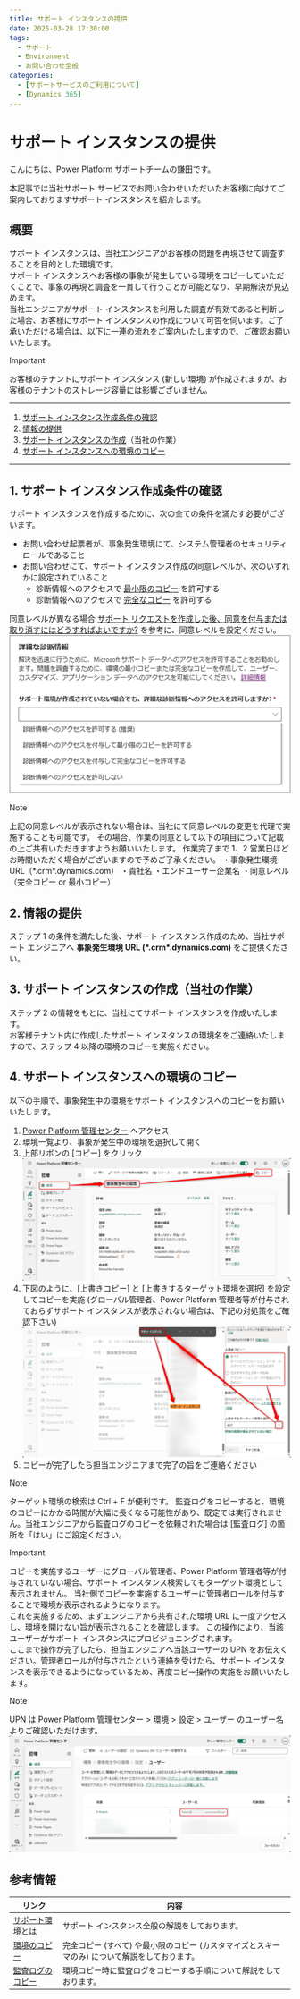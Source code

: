 ```yaml
---
title: サポート インスタンスの提供
date: 2025-03-28 17:30:00
tags:
  - サポート
  - Environment
  - お問い合わせ全般
categories:
  - [サポートサービスのご利用について]
  - [Dynamics 365]
---
```


# サポート インスタンスの提供

こんにちは、Power Platform サポートチームの鎌田です。

本記事では当社サポート サービスでお問い合わせいただいたお客様に向けてご案内しておりますサポート インスタンスを紹介します。

## 概要

サポート インスタンスは、当社エンジニアがお客様の問題を再現させて調査することを目的とした環境です。<br>
サポート インスタンスへお客様の事象が発生している環境をコピーしていただくことで、事象の再現と調査を一貫して行うことが可能となり、早期解決が見込めます。<br>
当社エンジニアがサポート インスタンスを利用した調査が有効であると判断した場合、お客様にサポート インスタンスの作成について可否を伺います。ご了承いただける場合は、以下に一連の流れをご案内いたしますので、ご確認お願いいたします。

> [!IMPORTANT]
> お客様のテナントにサポート インスタンス (新しい環境) が作成されますが、お客様のテナントのストレージ容量には影響ございません。

---

1. [サポート インスタンス作成条件の確認](#anchor-about-criteria)
2. [情報の提供](#anchor-about-information)
3. [サポート インスタンスの作成](#anchor-create-instance)（当社の作業）
4. [サポート インスタンスへの環境のコピー](#anchor-about-copy)

---

<a id='anchor-about-criteria'></a>

## 1. サポート インスタンス作成条件の確認

サポート インスタンスを作成するために、次の全ての条件を満たす必要がございます。

* お問い合わせ起票者が、事象発生環境にて、システム管理者のセキュリティ ロールであること
* お問い合わせにて、サポート インスタンス作成の同意レベルが、次のいずれかに設定されていること
  * 診断情報へのアクセスで [最小限のコピー](https://learn.microsoft.com/ja-jp/power-platform/admin/copy-environment#copy-over-customizations-and-schemas-only) を許可する
  * 診断情報へのアクセスで [完全なコピー](https://learn.microsoft.com/ja-jp/power-platform/admin/copy-environment#copy-over-everything) を許可する

同意レベルが異なる場合 [サポート リクエストを作成した後、同意を付与または取り消すにはどうすればよいですか?](https://learn.microsoft.com/ja-jp/power-platform/admin/support-environment#how-do-i-grant-or-revoke-consent-after-i-create-a-support-request) を参考に、同意レベルを設定ください。
![](./Provide-Support-Instance/consent.png)

> [!NOTE]
> 上記の同意レベルが表示されない場合は、当社にて同意レベルの変更を代理で実施することも可能です。
> その場合、作業の同意として以下の項目について記載の上ご共有いただきますようお願いいたします。
> 作業完了まで 1、2 営業日ほどお時間いただく場合がございますので予めご了承ください。
> ・事象発生環境 URL（\*.crm\*.dynamics.com）
> ・貴社名
> ・エンドユーザー企業名
> ・同意レベル（完全コピー or 最小コピー）

<a id='anchor-about-information'></a>

## 2. 情報の提供

ステップ 1 の条件を満たした後、サポート インスタンス作成のため、当社サポート エンジニアへ **事象発生環境 URL (\*.crm\*.dynamics.com)** をご提供ください。

<a id='anchor-create-instance'></a>

## 3. サポート インスタンスの作成（当社の作業）

ステップ 2 の情報をもとに、当社にてサポート インスタンスを作成いたします。<br>
お客様テナント内に作成したサポート インスタンスの環境名をご連絡いたしますので、ステップ 4 以降の環境のコピーを実施ください。

<a id='anchor-about-copy'></a>

## 4. サポート インスタンスへの環境のコピー

以下の手順で、事象発生中の環境をサポート インスタンスへのコピーをお願いいたします。

1. [Power Platform 管理センター](https://admin.powerplatform.microsoft.com/) へアクセス
2. 環境一覧より、事象が発生中の環境を選択して開く
3. 上部リボンの [コピー] をクリック
![](./Provide-Support-Instance/copy_button.png)
4. 下図のように、[上書きコピー] と [上書きするターゲット環境を選択] を設定してコピーを実施 (グローバル管理者、Power Platform 管理者等が付与されておらずサポート インスタンスが表示されない場合は、下記の対処策をご確認下さい)
![](./Provide-Support-Instance/copy_support_instance.png)
5. コピーが完了したら担当エンジニアまで完了の旨をご連絡ください

> [!NOTE]
> ターゲット環境の検索は Ctrl + F が便利です。
> 監査ログをコピーすると、環境のコピーにかかる時間が大幅に長くなる可能性があり、既定では実行されません。当社エンジニアから監査ログのコピーを依頼された場合は [監査ログ] の箇所を「はい」にご設定ください。

> [!IMPORTANT]
> コピーを実施するユーザーにグローバル管理者、Power Platform 管理者等が付与されていない場合、サポート インスタンス検索してもターゲット環境として表示されません。
> 当社側でコピーを実施するユーザーに管理者ロールを付与することで環境が表示されるようになります。<br>
> これを実施するため、まずエンジニアから共有された環境 URL に一度アクセスし、環境を開けない旨が表示されることを確認します。
> この操作により、当該ユーザーがサポート インスタンスにプロビジョニングされます。<br>
> ここまで操作が完了したら、担当エンジニアへ当該ユーザーの UPN をお伝えください。管理者ロールが付与されたという連絡を受けたら、サポート インスタンスを表示できるようになっているため、再度コピー操作の実施をお願いいたします。

> [!NOTE]
> UPN は Power Platform 管理センター > 環境 > 設定 > ユーザー のユーザー名よりご確認いただけます。
> ![](./Provide-Support-Instance/upn.png)

## 参考情報

| リンク | 内容 |
| ---- | --- |
| [サポート環境とは](https://learn.microsoft.com/ja-jp/power-platform/admin/support-environment#what-are-support-environments) | サポート インスタンス全般の解説をしております。 |
| [環境のコピー](https://learn.microsoft.com/ja-jp/power-platform/admin/copy-environment) | 完全コピー (すべて) や最小限のコピー (カスタマイズとスキーマのみ) について解説をしております。 |
| [監査ログのコピー](https://learn.microsoft.com/ja-jp/power-platform/admin/copy-environment#copying-audit-logs) | 環境コピー時に監査ログをコピーする手順について解説をしております。 |
